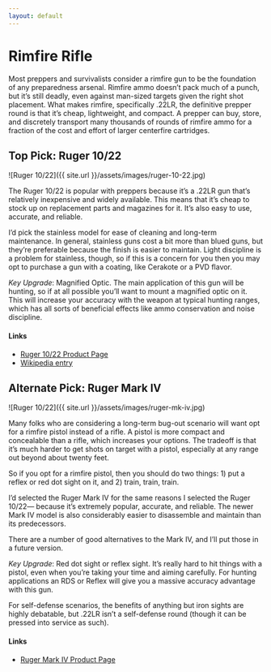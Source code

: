 ```yaml
---
layout: default
---
```

# Rimfire Rifle
Most preppers and survivalists consider a rimfire gun to be the foundation of any preparedness arsenal. Rimfire ammo doesn’t pack much of a punch, but it’s still deadly, even against man-sized targets given the right shot placement. What makes rimfire, specifically .22LR, the definitive prepper round is that it’s cheap, lightweight, and compact. A prepper can buy, store, and discretely transport many thousands of rounds of rimfire ammo for a fraction of the cost and effort of larger centerfire cartridges.

## Top Pick: Ruger 10/22
![Ruger 10/22]({{ site.url }}/assets/images/ruger-10-22.jpg)

The Ruger 10/22 is popular with preppers because it’s a .22LR gun that’s relatively inexpensive and widely available. This means that it’s cheap to stock up on replacement parts and magazines for it. It’s also easy to use, accurate, and reliable.

I’d pick the stainless model for ease of cleaning and long-term maintenance. In general, stainless guns cost a bit more than blued guns, but they’re preferable because the finish is easier to maintain. Light discipline is a problem for stainless, though, so if this is a concern for you then you may opt to purchase a gun with a coating, like Cerakote or a PVD flavor.

*Key Upgrade*: Magnified Optic. The main application of this gun will be hunting, so if at all possible you’ll want to mount a magnified optic on it. This will increase your accuracy with the weapon at typical hunting ranges, which has all sorts of beneficial effects like ammo conservation and noise discipline.

#### Links
- [Ruger 10/22 Product Page](http://www.ruger.com/products/1022Carbine/specSheets/1256.html)
- [Wikipedia entry](https://en.wikipedia.org/wiki/Ruger_10/22)

## Alternate Pick: Ruger Mark IV
![Ruger 10/22]({{ site.url }}/assets/images/ruger-mk-iv.jpg)

Many folks who are considering a long-term bug-out scenario will want opt for a rimfire pistol instead of a rifle. A pistol is more compact and concealable than a rifle, which increases your options. The tradeoff is that it’s much harder to get shots on target with a pistol, especially at any range out beyond about twenty feet.

So if you opt for a rimfire pistol, then you should do two things: 1) put a reflex or red dot sight on it, and 2) train, train, train.

I’d selected the Ruger Mark IV for the same reasons I selected the Ruger 10/22— because it’s extremely popular, accurate, and reliable. The newer Mark IV model is also considerably easier to disassemble and maintain than its predecessors.

There are a number of good alternatives to the Mark IV, and I’ll put those in a future version.

*Key Upgrade*: Red dot sight or reflex sight. It’s really hard to hit things with a pistol, even when you’re taking your time and aiming carefully. For hunting applications an RDS or Reflex will give you a massive accuracy advantage with this gun.

For self-defense scenarios, the benefits of anything but iron sights are highly debatable, but .22LR isn’t a self-defense round (though it can be pressed into service as such).

#### Links
- [Ruger Mark IV Product Page](http://www.ruger.com/products/markIVTarget/models.html)
